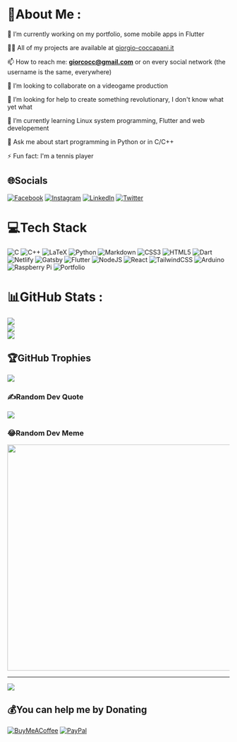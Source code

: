 # 💫About Me :
🔭 I’m currently working on my portfolio, some mobile apps in Flutter

👨‍💻 All of my projects are available at [giorgio-coccapani.it](https://bento.me/giorcocc)

📫 How to reach me: **giorcocc@gmail.com** or on every social network (the username is the same, everywhere)

👯 I’m looking to collaborate on a videogame production

🤝 I’m looking for help to create something revolutionary, I don't know what yet what

🌱 I’m currently learning Linux system programming, Flutter and web developement

💬 Ask me about start programming in Python or in C/C++

⚡ Fun fact: I'm a tennis player

## 🌐Socials
[![Facebook](https://img.shields.io/badge/Facebook-%231877F2.svg?logo=Facebook&logoColor=white)](https://facebook.com/giorcocc) [![Instagram](https://img.shields.io/badge/Instagram-%23E4405F.svg?logo=Instagram&logoColor=white)](https://instagram.com/giorgio_coccapani) [![LinkedIn](https://img.shields.io/badge/LinkedIn-%230077B5.svg?logo=linkedin&logoColor=white)](https://linkedin.com/in/giorgio-coccapani-4b7834186) [![Twitter](https://img.shields.io/badge/Twitter-%231DA1F2.svg?logo=Twitter&logoColor=white)](https://twitter.com/giorcocc) 

# 💻Tech Stack
![C](https://img.shields.io/badge/c-%2300599C.svg?style=for-the-badge&logo=c&logoColor=white) ![C++](https://img.shields.io/badge/c++-%2300599C.svg?style=for-the-badge&logo=c%2B%2B&logoColor=white) ![LaTeX](https://img.shields.io/badge/latex-%23008080.svg?style=for-the-badge&logo=latex&logoColor=white) ![Python](https://img.shields.io/badge/python-3670A0?style=for-the-badge&logo=python&logoColor=ffdd54) ![Markdown](https://img.shields.io/badge/markdown-%23000000.svg?style=for-the-badge&logo=markdown&logoColor=white) ![CSS3](https://img.shields.io/badge/css3-%231572B6.svg?style=for-the-badge&logo=css3&logoColor=white) ![HTML5](https://img.shields.io/badge/html5-%23E34F26.svg?style=for-the-badge&logo=html5&logoColor=white) ![Dart](https://img.shields.io/badge/dart-%230175C2.svg?style=for-the-badge&logo=dart&logoColor=white) ![Netlify](https://img.shields.io/badge/netlify-%23000000.svg?style=for-the-badge&logo=netlify&logoColor=#00C7B7) ![Gatsby](https://img.shields.io/badge/Gatsby-%23663399.svg?style=for-the-badge&logo=gatsby&logoColor=white) ![Flutter](https://img.shields.io/badge/Flutter-%2302569B.svg?style=for-the-badge&logo=Flutter&logoColor=white) ![NodeJS](https://img.shields.io/badge/node.js-6DA55F?style=for-the-badge&logo=node.js&logoColor=white) ![React](https://img.shields.io/badge/react-%2320232a.svg?style=for-the-badge&logo=react&logoColor=%2361DAFB) ![TailwindCSS](https://img.shields.io/badge/tailwindcss-%2338B2AC.svg?style=for-the-badge&logo=tailwind-css&logoColor=white) ![Arduino](https://img.shields.io/badge/-Arduino-00979D?style=for-the-badge&logo=Arduino&logoColor=white) ![Raspberry Pi](https://img.shields.io/badge/-RaspberryPi-C51A4A?style=for-the-badge&logo=Raspberry-Pi) ![Portfolio](https://img.shields.io/badge/Portfolio-%23000000.svg?style=for-the-badge&logo=firefox&logoColor=#FF7139)
# 📊GitHub Stats :
![](https://github-readme-stats.vercel.app/api?username=GiorCocc&theme=nord&hide_border=true&include_all_commits=true&count_private=true)<br/>
![](https://github-readme-streak-stats.herokuapp.com/?user=GiorCocc&theme=nord&hide_border=true)<br/>
![](https://github-readme-stats.vercel.app/api/top-langs/?username=GiorCocc&theme=nord&hide_border=true&include_all_commits=true&count_private=true&layout=compact)

## 🏆GitHub Trophies
![](https://github-profile-trophy.vercel.app/?username=GiorCocc&theme=nord&no-frame=true&no-bg=false&margin-w=4)

### ✍️Random Dev Quote
![](https://quotes-github-readme.vercel.app/api?type=horizontal&theme=radical)

### 😂Random Dev Meme
<img src="https://random-memer.herokuapp.com/" width="512px"/>

---
[![](https://visitcount.itsvg.in/api?id=GiorCocc&icon=5&color=2)](https://visitcount.itsvg.in)

  ## 💰You can help me by Donating
  [![BuyMeACoffee](https://img.shields.io/badge/Buy%20Me%20a%20Coffee-ffdd00?style=for-the-badge&logo=buy-me-a-coffee&logoColor=black)](https://buymeacoffee.com/giorcocc) [![PayPal](https://img.shields.io/badge/PayPal-00457C?style=for-the-badge&logo=paypal&logoColor=white)](https://paypal.me/@giorcocc) 
